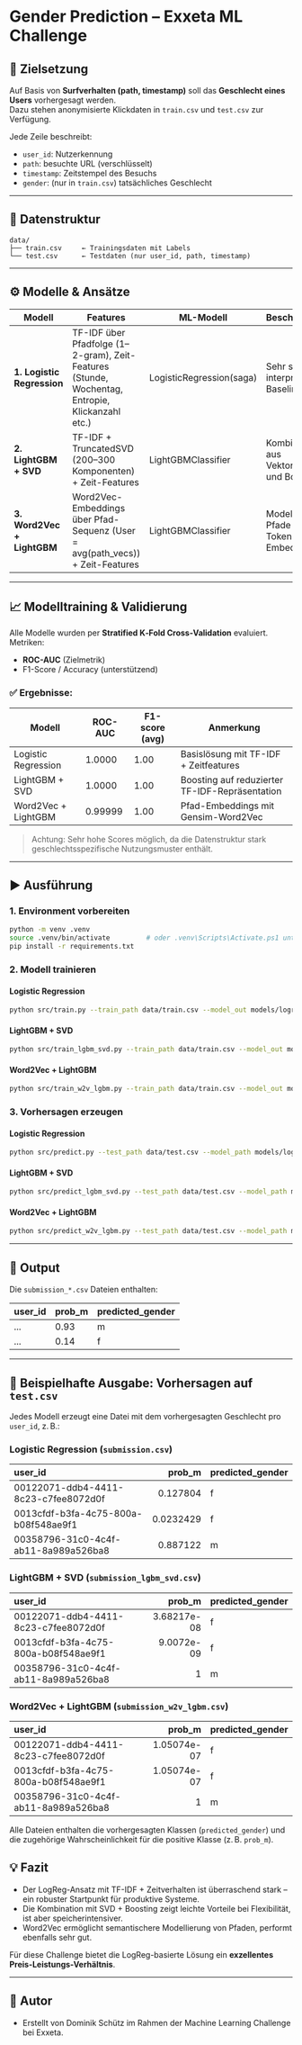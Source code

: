 # Gender Prediction – Exxeta ML Challenge

## 🧠 Zielsetzung

Auf Basis von **Surfverhalten (path, timestamp)** soll das **Geschlecht eines Users** vorhergesagt werden.  
Dazu stehen anonymisierte Klickdaten in `train.csv` und `test.csv` zur Verfügung.

Jede Zeile beschreibt:

- `user_id`: Nutzerkennung
- `path`: besuchte URL (verschlüsselt)
- `timestamp`: Zeitstempel des Besuchs
- `gender`: (nur in `train.csv`) tatsächliches Geschlecht

---

## 📁 Datenstruktur

```text
data/
├── train.csv     ← Trainingsdaten mit Labels
└── test.csv      ← Testdaten (nur user_id, path, timestamp)
```

---

## ⚙️ Modelle & Ansätze

| Modell                 | Features                                                             | ML-Modell        | Beschreibung |
|------------------------|----------------------------------------------------------------------|------------------|--------------|
| **1. Logistic Regression**  | TF-IDF über Pfadfolge (1–2-gram), Zeit-Features (Stunde, Wochentag, Entropie, Klickanzahl etc.) | LogisticRegression(saga) | Sehr starke interpretable Baseline |
| **2. LightGBM + SVD**      | TF-IDF + TruncatedSVD (200–300 Komponenten) + Zeit-Features     | LightGBMClassifier | Kombination aus Vektorraum und Boosting |
| **3. Word2Vec + LightGBM** | Word2Vec-Embeddings über Pfad-Sequenz (User = avg(path_vecs)) + Zeit-Features | LightGBMClassifier | Modelliert Pfade als Token-Embeddings |

---

## 📈 Modelltraining & Validierung

Alle Modelle wurden per **Stratified K‑Fold Cross‑Validation** evaluiert.  
Metriken:

- **ROC-AUC** (Zielmetrik)
- F1-Score / Accuracy (unterstützend)

### ✅ Ergebnisse:

| Modell                   | ROC-AUC | F1-score (avg) | Anmerkung |
|--------------------------|---------|----------------|-----------|
| Logistic Regression      | 1.0000  | 1.00           | Basislösung mit TF-IDF + Zeitfeatures |
| LightGBM + SVD           | 1.0000  | 1.00           | Boosting auf reduzierter TF-IDF-Repräsentation |
| Word2Vec + LightGBM      | 0.99999 | 1.00           | Pfad-Embeddings mit Gensim-Word2Vec |

> Achtung: Sehr hohe Scores möglich, da die Datenstruktur stark geschlechtsspezifische Nutzungsmuster enthält.

---

## ▶️ Ausführung

### 1. Environment vorbereiten

```bash
python -m venv .venv
source .venv/bin/activate         # oder .venv\Scripts\Activate.ps1 unter Windows
pip install -r requirements.txt
```

### 2. Modell trainieren

#### Logistic Regression

```bash
python src/train.py --train_path data/train.csv --model_out models/logreg_model.joblib
```

#### LightGBM + SVD

```bash
python src/train_lgbm_svd.py --train_path data/train.csv --model_out models/lgbm_svd_model.joblib
```

#### Word2Vec + LightGBM

```bash
python src/train_w2v_lgbm.py --train_path data/train.csv --model_out models/w2v_lgbm_model.joblib --w2v_out artifacts/w2v.model --embed_dim 64
```

### 3. Vorhersagen erzeugen

#### Logistic Regression

```bash
python src/predict.py --test_path data/test.csv --model_path models/logreg_model.joblib --submission_out submission_logreg.csv
```

#### LightGBM + SVD

```bash
python src/predict_lgbm_svd.py --test_path data/test.csv --model_path models/lgbm_svd_model.joblib --submission_out submission_lgbm_svd.csv
```

#### Word2Vec + LightGBM

```bash
python src/predict_w2v_lgbm.py --test_path data/test.csv --model_path models/w2v_lgbm_model.joblib --submission_out submission_w2v_lgbm.csv
```

---

## 🏁 Output

Die `submission_*.csv` Dateien enthalten:

| user_id | prob_m | predicted_gender |
|---------|--------|------------------|
| ...     | 0.93   | m                |
| ...     | 0.14   | f                |

---


## 📄 Beispielhafte Ausgabe: Vorhersagen auf `test.csv`

Jedes Modell erzeugt eine Datei mit dem vorhergesagten Geschlecht pro `user_id`, z. B.:

### Logistic Regression (`submission.csv`)
| user_id                              |    prob_m | predicted_gender   |
|:-------------------------------------|----------:|:-------------------|
| 00122071-ddb4-4411-8c23-c7fee8072d0f | 0.127804  | f                  |
| 0013cfdf-b3fa-4c75-800a-b08f548ae9f1 | 0.0232429 | f                  |
| 00358796-31c0-4c4f-ab11-8a989a526ba8 | 0.887122  | m                  |

### LightGBM + SVD (`submission_lgbm_svd.csv`)
| user_id                              |      prob_m | predicted_gender   |
|:-------------------------------------|------------:|:-------------------|
| 00122071-ddb4-4411-8c23-c7fee8072d0f | 3.68217e-08 | f                  |
| 0013cfdf-b3fa-4c75-800a-b08f548ae9f1 | 9.0072e-09  | f                  |
| 00358796-31c0-4c4f-ab11-8a989a526ba8 | 1           | m                  |

### Word2Vec + LightGBM (`submission_w2v_lgbm.csv`)
| user_id                              |      prob_m | predicted_gender   |
|:-------------------------------------|------------:|:-------------------|
| 00122071-ddb4-4411-8c23-c7fee8072d0f | 1.05074e-07 | f                  |
| 0013cfdf-b3fa-4c75-800a-b08f548ae9f1 | 1.05074e-07 | f                  |
| 00358796-31c0-4c4f-ab11-8a989a526ba8 | 1           | m                  |

Alle Dateien enthalten die vorhergesagten Klassen (`predicted_gender`) und die zugehörige Wahrscheinlichkeit für die positive Klasse (z. B. `prob_m`).


## 💡 Fazit

- Der LogReg-Ansatz mit TF-IDF + Zeitverhalten ist überraschend stark – ein robuster Startpunkt für produktive Systeme.
- Die Kombination mit SVD + Boosting zeigt leichte Vorteile bei Flexibilität, ist aber speicherintensiver.
- Word2Vec ermöglicht semantischere Modellierung von Pfaden, performt ebenfalls sehr gut.

Für diese Challenge bietet die LogReg-basierte Lösung ein **exzellentes Preis-Leistungs-Verhältnis**.

---

## 🙋 Autor

- Erstellt von Dominik Schütz im Rahmen der Machine Learning Challenge bei Exxeta.
